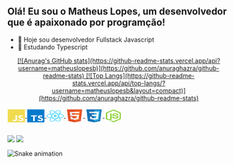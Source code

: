 ## Olá! Eu sou o Matheus Lopes, um desenvolvedor que é apaixonado por programção! 

- 🔭 Hoje sou desenvolvedor Fullstack Javascript
- 🌱 Estudando Typescript

<div align="center">
  <a href="https://github.com/matheuslopesb">
  [![Anurag's GitHub stats](https://github-readme-stats.vercel.app/api?username=matheuslopesb)](https://github.com/anuraghazra/github-readme-stats)
  [![Top Langs](https://github-readme-stats.vercel.app/api/top-langs/?username=matheuslopesb&layout=compact)](https://github.com/anuraghazra/github-readme-stats)
</div>
  
<div style="display: inline_block"><br>
  <img align="center" alt="Matheus-Js" height="30" width="40" src="https://raw.githubusercontent.com/devicons/devicon/master/icons/javascript/javascript-plain.svg">
  <img align="center" alt="Matheus-Ts" height="30" width="40" src="https://raw.githubusercontent.com/devicons/devicon/master/icons/typescript/typescript-plain.svg">
  <img align="center" alt="Matheus-React" height="30" width="40" src="https://raw.githubusercontent.com/devicons/devicon/master/icons/react/react-original.svg">
  <img align="center" alt="Matheus-HTML" height="30" width="40" src="https://raw.githubusercontent.com/devicons/devicon/master/icons/html5/html5-original.svg">
  <img align="center" alt="Matheus-CSS" height="30" width="40" src="https://raw.githubusercontent.com/devicons/devicon/master/icons/css3/css3-original.svg">
  <img align="center" alt="Matheus-Csharp" height="30" width="40" src="https://raw.githubusercontent.com/devicons/devicon/master/icons/nodejs/nodejs-original.svg">
</div>
  
  ##
  
<div>
  <a href = "mailto:matfsdev@gmail.com"><img src="https://img.shields.io/badge/-Gmail-%23333?style=for-the-badge&logo=gmail&logoColor=white" target="_blank"></a>
  <a href="https://www.linkedin.com/in/matheuslopesbrito" target="_blank"><img src="https://img.shields.io/badge/-LinkedIn-%230077B5?style=for-the-badge&logo=linkedin&logoColor=white" target="_blank"></a> 
</div>
  
  ![Snake animation](https://github.com/matheuslopesb/matheuslopesb/blob/output/github-contribution-grid-snake.svg)
